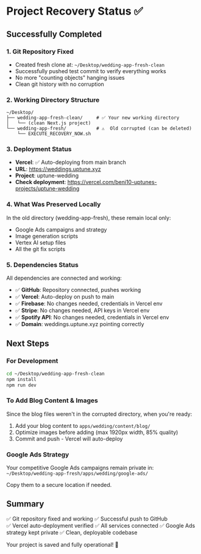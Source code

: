 # Project Recovery Status ✅

## Successfully Completed

### 1. Git Repository Fixed
- Created fresh clone at: `~/Desktop/wedding-app-fresh-clean`
- Successfully pushed test commit to verify everything works
- No more "counting objects" hanging issues
- Clean git history with no corruption

### 2. Working Directory Structure
```
~/Desktop/
├── wedding-app-fresh-clean/     # ✅ Your new working directory
│   └── (clean Next.js project)
└── wedding-app-fresh/           # ⚠️  Old corrupted (can be deleted)
    └── EXECUTE_RECOVERY_NOW.sh
```

### 3. Deployment Status
- **Vercel**: ✅ Auto-deploying from main branch
- **URL**: https://weddings.uptune.xyz
- **Project**: uptune-wedding
- **Check deployment**: https://vercel.com/beni10-uptunes-projects/uptune-wedding

### 4. What Was Preserved Locally
In the old directory (wedding-app-fresh), these remain local only:
- Google Ads campaigns and strategy
- Image generation scripts
- Vertex AI setup files
- All the git fix scripts

### 5. Dependencies Status
All dependencies are connected and working:
- ✅ **GitHub**: Repository connected, pushes working
- ✅ **Vercel**: Auto-deploy on push to main
- ✅ **Firebase**: No changes needed, credentials in Vercel env
- ✅ **Stripe**: No changes needed, API keys in Vercel env
- ✅ **Spotify API**: No changes needed, credentials in Vercel env
- ✅ **Domain**: weddings.uptune.xyz pointing correctly

## Next Steps

### For Development
```bash
cd ~/Desktop/wedding-app-fresh-clean
npm install
npm run dev
```

### To Add Blog Content & Images
Since the blog files weren't in the corrupted directory, when you're ready:
1. Add your blog content to `apps/wedding/content/blog/`
2. Optimize images before adding (max 1920px width, 85% quality)
3. Commit and push - Vercel will auto-deploy

### Google Ads Strategy
Your competitive Google Ads campaigns remain private in:
`~/Desktop/wedding-app-fresh/apps/wedding/google-ads/`

Copy them to a secure location if needed.

## Summary
✅ Git repository fixed and working
✅ Successful push to GitHub  
✅ Vercel auto-deployment verified
✅ All services connected
✅ Google Ads strategy kept private
✅ Clean, deployable codebase

Your project is saved and fully operational! 🎉